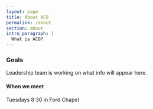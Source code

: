 ```yaml
---
layout: page
title: About ACO
permalink: /about
section: about
intro_paragraph: |
  What is ACO?
---
```

### Goals

Leadership team is working on what info will appear here. 

#### When we meet

Tuesdays 8:30 in Ford Chapel
